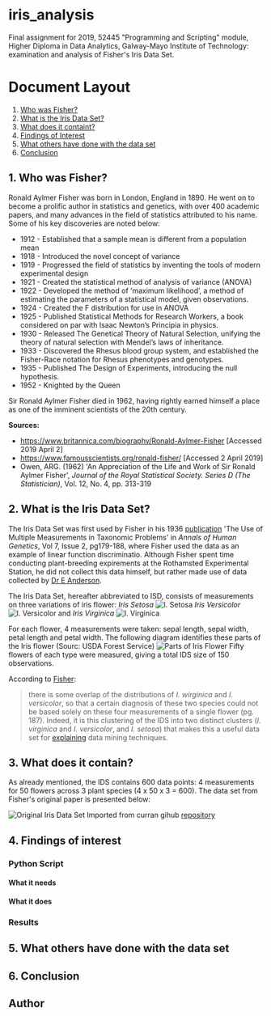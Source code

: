 # iris_analysis
Final assignment for 2019, 52445 "Programming and Scripting" module, Higher Diploma in Data Analytics, Galway-Mayo Institute of Technology: examination and analysis of Fisher's Iris Data Set.

# Document Layout
1. [Who was Fisher?](https://github.com/thomas-roux/iris_analysis#who-was-fisher)
2. [What is the Iris Data Set?](https://github.com/thomas-roux/iris_analysis#what-is-the-iris-data-set)
3. [What does it containt?](https://github.com/thomas-roux/iris_analysis#what-does-it-contain)
4. [Findings of Interest](https://github.com/thomas-roux/iris_analysis#findings-of-interest)
5. [What others have done with the data set](https://github.com/thomas-roux/iris_analysis#what-others-have-done-with-the-data-set)
6. [Conclusion](https://github.com/thomas-roux/iris_analysis#conclusion)


## 1. Who was Fisher?
Ronald Aylmer Fisher was born in London, England in 1890. He went on to become a prolific author in statistics and genetics, with over 400 academic papers, and many advances in the field of statistics attributed to his name. Some of his key discoveries are noted below:

* 1912 -	Established that a sample mean is different from a population mean
* 1918 - 	Introduced the novel concept of variance
* 1919 - 	Progressed the field of statistics by inventing the tools of modern experimental design
* 1921 - 	Created the statistical method of analysis of variance (ANOVA) 
* 1922 - 	Developed the method of ‘maximum likelihood’, a method of estimating the parameters of a statistical model, given observations.
* 1924 - 	Created the F distribution for use in ANOVA
* 1925 -	Published Statistical Methods for Research Workers, a book considered on par with Isaac Newton’s Principia in physics.
* 1930 - 	Released The Genetical Theory of Natural Selection, unifying the theory of natural selection with Mendel’s laws of inheritance.
* 1933 -	Discovered the Rhesus blood group system, and established the Fisher-Race notation for Rhesus phenotypes and genotypes. 
* 1935 - 	Published The Design of Experiments, introducing the null hypothesis.
* 1952 -	Knighted by the Queen

Sir Ronald Aylmer Fisher died in 1962, having rightly earned himself a place as one of the imminent scientists of the 20th century.

**Sources:**    
- https://www.britannica.com/biography/Ronald-Aylmer-Fisher [Accessed 2019 April 2]
- https://www.famousscientists.org/ronald-fisher/ [Accessed 2 April 2019]
- Owen, ARG. (1962) 'An Appreciation of the Life and Work of Sir Ronald Aylmer Fisher', *Journal of the Royal Statistical    Society.   Series D (The Statistician)*, Vol. 12, No. 4, pp. 313-319

## 2. What is the Iris Data Set?
The Iris Data Set was first used by Fisher in his 1936 [publication](https://onlinelibrary.wiley.com/doi/abs/10.1111/j.1469-1809.1936.tb02137.x) 'The Use of Multiple Measurements in Taxonomic Problems' in *Annals of Human Genetics*, Vol 7, Issue 2, pg179-188, where Fisher used the data as an example of linear function discriminatio. Although Fisher spent time conducting plant-breeding expirements at the Rothamsted Experimental Station, he did not collect this data himself, but rather made use of data collected by [Dr E Anderson](https://en.wikipedia.org/wiki/Edgar_Anderson). 

The Iris Data Set, hereafter abbreviated to ISD, consists of measurements on three variations of iris flower: 
*Iris Setosa* 
![I. Setosa](https://upload.wikimedia.org/wikipedia/commons/thumb/a/a7/Irissetosa1.jpg/800px-Irissetosa1.jpg) 
*Iris Versicolor* 
![I. Versicolor](https://upload.wikimedia.org/wikipedia/commons/thumb/d/db/Iris_versicolor_4.jpg/1600px-Iris_versicolor_4.jpg) 
and *Iris Virginica* 
![I. Virginica](https://upload.wikimedia.org/wikipedia/commons/thumb/9/9f/Iris_virginica.jpg/1472px-Iris_virginica.jpg)

For each flower, 4 measurements were taken: sepal length, sepal width, petal length and petal width. The following diagram identifies these parts of the Iris flower (Sourc: USDA Forest Service) 
![Parts of Iris Flower](https://www.fs.fed.us/wildflowers/beauty/iris/images/blueflagiris_flower_lg.jpg)
Fifty flowers of each type were measured, giving a total IDS size of 150 observations. 

According to [Fisher](https://onlinelibrary.wiley.com/doi/abs/10.1111/j.1469-1809.1936.tb02137.x): 
>there is some overlap of the distributions of *I. wirginica* and *I. versicolor*, so that a certain diagnosis of these two species could not be based solely on these four measurements of a single flower (pg. 187).
Indeed, it is this clustering of the IDS into two distinct clusters (*I. virginica* and *I. versicolor*, and *I. setosa*) that makes this a useful data set for [explaining](https://en.wikipedia.org/wiki/Iris_flower_data_set#cite_note-anderson35-3) data mining techniques. 

## 3. What does it contain?
As already mentioned, the IDS contains 600 data points: 4 measurements for 50 flowers across 3 plant species (4 x 50 x 3 = 600). The data set from Fisher's original paper is presented below:

![Original Iris Data Set]()
Imported from curran gihub [repository](https://gist.github.com/curran/a08a1080b88344b0c8a7#file-iris-csv)

## 4. Findings of interest

### Python Script
#### What it needs
#### What it does

### Results

## 5. What others have done with the data set

## 6. Conclusion

## Author

